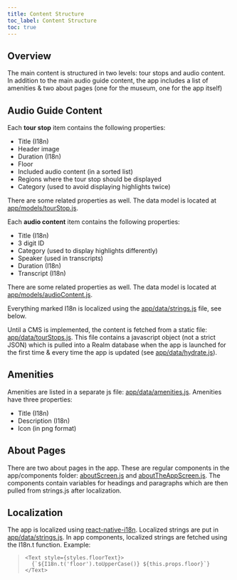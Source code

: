 ```yaml
---
title: Content Structure
toc_label: Content Structure
toc: true
---
```


## Overview

The main content is structured in two levels: tour stops and audio content. In addition to the main audio guide content, the app includes a list of amenities & two about pages (one for the museum, one for the app itself)

## Audio Guide Content

Each **tour stop** item contains the following properties:

* Title (I18n)
* Header image
* Duration (I18n)
* Floor
* Included audio content (in a sorted list)
* Regions where the tour stop should be displayed
* Category (used to avoid displaying highlights twice)

There are some related properties as well. The data model is located at [app/models/tourStop.js](../app/models/tourStop.js).

Each **audio content** item contains the following properties:

* Title (I18n)
* 3 digit ID
* Category (used to display highlights differently)
* Speaker (used in transcripts)
* Duration (I18n)
* Transcript (I18n)

There are some related properties as well. The data model is located at [app/models/audioContent.js](../app/models/audioContent.js).

Everything marked I18n is localized using the [app/data/strings.js](../app/data/strings.js) file, see below.

Until a CMS is implemented, the content is fetched from a static file: [app/data/tourStops.js](../app/data/tourStops.js). This file contains a javascript object (not a strict JSON) which is pulled into a Realm database when the app is launched for the first time & every time the app is updated (see [app/data/hydrate.js](../app/data/hydrate.js)).

## Amenities

Amenities are listed in a separate js file: [app/data/amenities.js](../app/data/amenities.js). Amenities have three properties:

* Title (I18n)
* Description (I18n)
* Icon (in png format)

## About Pages

There are two about pages in the app. These are regular components in the app/components folder: [aboutScreen.js](../app/components/aboutScreen.js) and [aboutTheAppScreen.js](../app/components/aboutTheAppScreen.js). The components contain variables for headings and paragraphs which are then pulled from strings.js after localization.

## Localization

The app is localized using [react-native-i18n](https://github.com/AlexanderZaytsev/react-native-i18n). Localized strings are put in [app/data/strings.js](../app/data/strings.js). In app components, localized strings are fetched using the I18n.t function. Example:

>`<Text style={styles.floorText}>`  
>``  {`${I18n.t('floor').toUpperCase()} ${this.props.floor}`}``  
>`</Text>`
